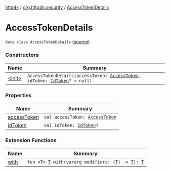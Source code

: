 [http4k](../../index.md) / [org.http4k.security](../index.md) / [AccessTokenDetails](./index.md)

# AccessTokenDetails

`data class AccessTokenDetails` [(source)](https://github.com/http4k/http4k/blob/master/http4k-security-oauth/src/main/kotlin/org/http4k/security/AccessToken.kt#L15)

### Constructors

| Name | Summary |
|---|---|
| [&lt;init&gt;](-init-.md) | `AccessTokenDetails(accessToken: `[`AccessToken`](../-access-token/index.md)`, idToken: `[`IdToken`](../../org.http4k.security.openid/-id-token/index.md)`? = null)` |

### Properties

| Name | Summary |
|---|---|
| [accessToken](access-token.md) | `val accessToken: `[`AccessToken`](../-access-token/index.md) |
| [idToken](id-token.md) | `val idToken: `[`IdToken`](../../org.http4k.security.openid/-id-token/index.md)`?` |

### Extension Functions

| Name | Summary |
|---|---|
| [with](../../org.http4k.core/with.md) | `fun <T> `[`T`](../../org.http4k.core/with.md#T)`.with(vararg modifiers: (`[`T`](../../org.http4k.core/with.md#T)`) -> `[`T`](../../org.http4k.core/with.md#T)`): `[`T`](../../org.http4k.core/with.md#T) |

